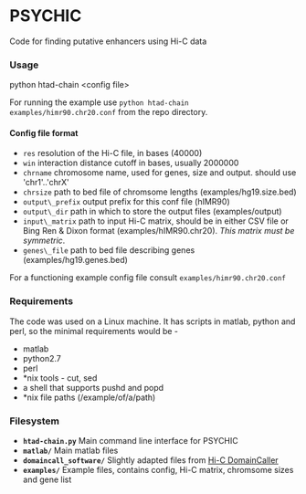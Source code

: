 # PSYCHIC
Code for finding putative enhancers using Hi-C data

### Usage
python htad-chain \<config file\>

For running the example use
`python htad-chain examples/himr90.chr20.conf`
from the repo directory.

#### Config file format
- `res` resolution of the Hi-C file, in bases (40000)
- `win` interaction distance cutoff in bases, usually 2000000
- `chrname` chromosome name, used for genes, size and output. should use 'chr1'..'chrX'
- `chrsize` path to bed file of chromsome lengths (examples/hg19.size.bed)
- `output\_prefix` output prefix for this conf file (hIMR90)
- `output\_dir` path in which to store the output files (examples/output)
- `input\_matrix` path to input Hi-C matrix, should be in either CSV file or Bing Ren & Dixon format (examples/hIMR90.chr20). _This matrix must be symmetric_.
- `genes\_file` path to bed file describing genes (examples/hg19.genes.bed)

For a functioning example config file consult `examples/himr90.chr20.conf`

### Requirements
The code was used on a Linux machine.
It has scripts in matlab, python and perl, so the minimal requirements would be - 
- matlab
- python2.7
- perl
- \*nix tools - cut, sed
- a shell that supports pushd and popd
- \*nix file paths (/example/of/a/path)

### Filesystem
- **`htad-chain.py`**
Main command line interface for PSYCHIC
- **`matlab/`**
Main matlab files
- **`domaincall_software/`**
Slightly adapted files from [Hi-C DomainCaller](http://chromosome.sdsc.edu/mouse/hi-c/download.html)
- **`examples/`**
Example files, contains config, Hi-C matrix, chromsome sizes and gene list
